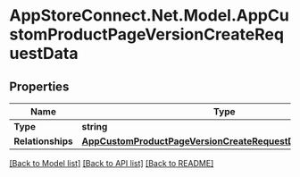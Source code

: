 # AppStoreConnect.Net.Model.AppCustomProductPageVersionCreateRequestData

## Properties

Name | Type | Description | Notes
------------ | ------------- | ------------- | -------------
**Type** | **string** |  | 
**Relationships** | [**AppCustomProductPageVersionCreateRequestDataRelationships**](AppCustomProductPageVersionCreateRequestDataRelationships.md) |  | 

[[Back to Model list]](../README.md#documentation-for-models) [[Back to API list]](../README.md#documentation-for-api-endpoints) [[Back to README]](../README.md)

